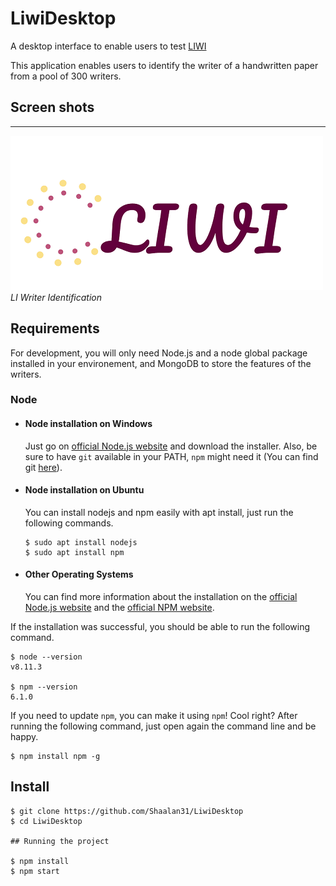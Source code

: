# LiwiDesktop

A desktop interface to enable users to test [LIWI](https://github.com/Shaalan31/LIWI)

This application enables users to identify the writer of a handwritten paper from a pool of 300 writers.

## Screen shots
---
![LOGO][logo]
*LI Writer Identification*





## Requirements

For development, you will only need Node.js and a node global package installed in your environement, and MongoDB to store the features of the writers.

### Node
- #### Node installation on Windows

  Just go on [official Node.js website](https://nodejs.org/) and download the installer.
Also, be sure to have `git` available in your PATH, `npm` might need it (You can find git [here](https://git-scm.com/)).

- #### Node installation on Ubuntu

  You can install nodejs and npm easily with apt install, just run the following commands.

      $ sudo apt install nodejs
      $ sudo apt install npm

- #### Other Operating Systems
  You can find more information about the installation on the [official Node.js website](https://nodejs.org/) and the [official NPM website](https://npmjs.org/).

If the installation was successful, you should be able to run the following command.

    $ node --version
    v8.11.3

    $ npm --version
    6.1.0

If you need to update `npm`, you can make it using `npm`! Cool right? After running the following command, just open again the command line and be happy.

    $ npm install npm -g



## Install

    $ git clone https://github.com/Shaalan31/LiwiDesktop
    $ cd LiwiDesktop

	## Running the project
	
	$ npm install 
	$ npm start





[logo]: https://github.com/Shaalan31/LiwiDesktop/blob/master/readme_images/logo.png "LI Writer Indeitification"

[add_sample]: https://github.com/Shaalan31/LiwiDesktop/blob/master/readme_images/add_sample.png "Add Sample"

[add_writer]: https://github.com/Shaalan31/LiwiDesktop/blob/master/readme_images/add_writer.png "Add Writer"

[home]: https://github.com/Shaalan31/LiwiDesktop/blob/master/readme_images/home.png "Home"

[identify]: https://github.com/Shaalan31/LiwiDesktop/blob/master/readme_images/identify.png "Identify"

[predict]: https://github.com/Shaalan31/LiwiDesktop/blob/master/readme_images/predict.png "predict"

[prediction]: https://github.com/Shaalan31/LiwiDesktop/blob/master/readme_images/prediction.png "prediction"

[sample_done]: https://github.com/Shaalan31/LiwiDesktop/blob/master/readme_images/sample_done.png "sample done"


